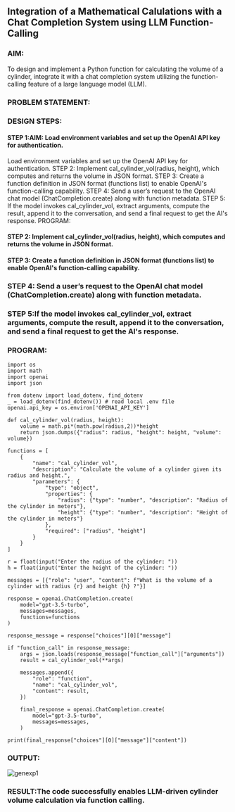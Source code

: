 ## Integration of a Mathematical Calulations with a Chat Completion System using LLM Function-Calling

### AIM:
To design and implement a Python function for calculating the volume of a cylinder, integrate it with a chat completion system utilizing the function-calling feature of a large language model (LLM).

### PROBLEM STATEMENT:

### DESIGN STEPS:

#### STEP 1:AIM: Load environment variables and set up the OpenAI API key for authentication.
  Load environment variables and set up the OpenAI API key for authentication.
STEP 2: Implement cal_cylinder_vol(radius, height), which computes and returns the volume in JSON format.
STEP 3: Create a function definition in JSON format (functions list) to enable OpenAI's function-calling capability.
STEP 4: Send a user’s request to the OpenAI chat model (ChatCompletion.create) along with function metadata.
STEP 5: If the model invokes cal_cylinder_vol, extract arguments, compute the result, append it to the conversation, and send a final request to get the AI's response.
PROGRAM:


#### STEP 2: Implement cal_cylinder_vol(radius, height), which computes and returns the volume in JSON format.

#### STEP 3: Create a function definition in JSON format (functions list) to enable OpenAI's function-calling capability.

### STEP 4: Send a user’s request to the OpenAI chat model (ChatCompletion.create) along with function metadata.

### STEP 5:If the model invokes cal_cylinder_vol, extract arguments, compute the result, append it to the conversation, and send a final request to get the AI's response.



### PROGRAM:
~~~
import os
import math
import openai
import json

from dotenv import load_dotenv, find_dotenv
_ = load_dotenv(find_dotenv()) # read local .env file
openai.api_key = os.environ['OPENAI_API_KEY']

def cal_cylinder_vol(radius, height):
    volume = math.pi*(math.pow(radius,2))*height
    return json.dumps({"radius": radius, "height": height, "volume": volume})

functions = [
    {
        "name": "cal_cylinder_vol",
        "description": "Calculate the volume of a cylinder given its radius and height.",
        "parameters": {
            "type": "object",
            "properties": {
                "radius": {"type": "number", "description": "Radius of the cylinder in meters"},
                "height": {"type": "number", "description": "Height of the cylinder in meters"}
            },
            "required": ["radius", "height"]
        }
    }
]

r = float(input("Enter the radius of the cylinder: "))
h = float(input("Enter the height of the cylinder: "))

messages = [{"role": "user", "content": f"What is the volume of a cylinder with radius {r} and height {h} ?"}]

response = openai.ChatCompletion.create(
    model="gpt-3.5-turbo",
    messages=messages,
    functions=functions
)

response_message = response["choices"][0]["message"]

if "function_call" in response_message:
    args = json.loads(response_message["function_call"]["arguments"])
    result = cal_cylinder_vol(**args)  

    messages.append({
        "role": "function",
        "name": "cal_cylinder_vol",
        "content": result,
    })

    final_response = openai.ChatCompletion.create(
        model="gpt-3.5-turbo",
        messages=messages,
    )

print(final_response["choices"][0]["message"]["content"])

~~~

### OUTPUT:
![genexp1](https://github.com/user-attachments/assets/26b28a01-c0c0-426e-8b72-1d40ee696709)


### RESULT:The code successfully enables LLM-driven cylinder volume calculation via function calling.
